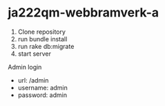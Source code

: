 # ja222qm-webbramverk-a

1. Clone repository
2. run bundle install
3. run rake db:migrate
4. start server

Admin login
* url: /admin 
* username: admin 
* password: admin
